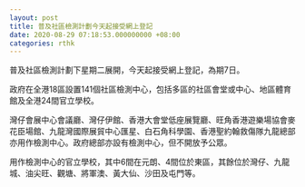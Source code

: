 ```yaml
---
layout: post
title: 普及社區檢測計劃今天起接受網上登記
date: 2020-08-29 07:18:53.000000000 +08:00
categories: rthk
---
```


普及社區檢測計劃下星期二展開，今天起接受網上登記，為期7日。

政府在全港18區設置141個社區檢測中心，包括多區的社區會堂或中心、地區體育館及全港24間官立學校。

灣仔會展中心會議廳、灣仔伊館、香港大會堂低座展覽廳、旺角香港遊樂場協會麥花臣場館、九龍灣國際展貿中心匯星、白石角科學園、香港聖約翰救傷隊九龍總部亦用作檢測中心。政府總部亦設有檢測中心，但不開放予公眾。

用作檢測中心的官立學校，其中6間在元朗、4間位於東區，其餘位於灣仔、九龍城、油尖旺、觀塘、將軍澳、黃大仙、沙田及屯門等。
